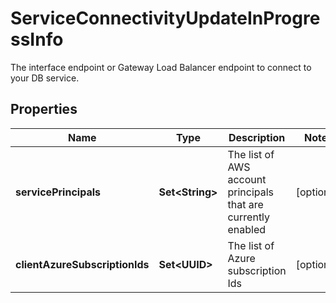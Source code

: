 

# ServiceConnectivityUpdateInProgressInfo

The interface endpoint or Gateway Load Balancer endpoint to connect to your DB service.

## Properties

Name | Type | Description | Notes
------------ | ------------- | ------------- | -------------
**servicePrincipals** | **Set&lt;String&gt;** | The list of AWS account principals that are currently enabled |  [optional]
**clientAzureSubscriptionIds** | **Set&lt;UUID&gt;** | The list of Azure subscription Ids |  [optional]



